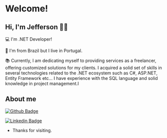 # Welcome!


## Hi, I'm Jefferson 🙋‍♂️

:computer: I'm .NET Developer!

:house_with_garden: I'm from Brazil but I live in Portugal.

:books: Currently, I am dedicating myself to providing services as a freelancer, offering customized solutions for
my clients.
I acquired a solid set of skills in several technologies related to the .NET ecosystem such
as C#, ASP.NET, Entity Framework etc... I have experience with the SQL language and solid
knowledge in project management.I


## About me

[![Github Badge](https://img.shields.io/badge/-Github-000?style=flat-square&logo=Github&logoColor=white&link=https://github.com/jeffersonbergman/)](https://github.com/jeffersonbergman/)

[![Linkedin Badge](https://img.shields.io/badge/-LinkedIn-blue?style=flat-square&logo=Linkedin&logoColor=white&link=https://www.linkedin.com/in/jeffersonbergman/)](https://www.linkedin.com/in/jeffersonbergman/)


- Thanks for visiting.


